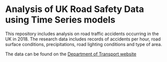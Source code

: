 # Analysis of UK Road Safety Data using Time Series models

This repository includes analysis on road traffic accidents occurring in the UK in 2018. The research data includes records of accidents per hour, road surface conditions, precipitations, road lighting conditions and type of area.


The data can be found on the [Department of Transport website](#https://www.gov.uk/government/collections/road-accidents-and-safety-statistics)

